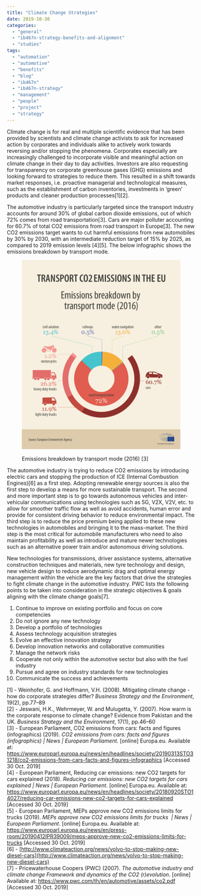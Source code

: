 ```yaml
---
title: "Climate Change Strategies"
date: 2019-10-30
categories: 
  - "general"
  - "ib467n-strategy-benefits-and-alignment"
  - "studies"
tags: 
  - "automation"
  - "automotive"
  - "benefits"
  - "blog"
  - "ib467n"
  - "ib467n-strategy"
  - "management"
  - "people"
  - "project"
  - "strategy"
---
```


Climate change is for real and multiple scientific evidence that has been provided by scientists and climate change activists to ask for increased action by corporates and individuals alike to actively work towards reversing and/or stopping the phenomena. Corporates especially are increasingly challenged to incorporate visible and meaningful action on climate change in their day to day activities. Investors are also requesting for transparency on corporate greenhouse gases (GHG) emissions and looking forward to strategies to reduce them. This resulted in a shift towards market responses, i.e. proactive managerial and technological measures, such as the establishment of carbon inventories, investments in ‘green’ products and cleaner production processes\[1\]\[2\].

The automotive industry is particularly targeted since the transport industry accounts for around 30% of global carbon dioxide emissions, out of which 72% comes from road transportation\[3\]. Cars are major polluter accounting for 60.7% of total CO2 emissions from road transport in Europe\[3\]. The new CO2 emissions target wants to cut harmful emissions from new automobiles by 30% by 2030, with an intermediate reduction target of 15% by 2025, as compared to 2019 emission levels \[4\]\[5\]. The below infographic shows the emissions breakdown by transport mode.

<figure>

![](images/20190507PHT44958_original.jpg)

<figcaption>

Emissions breakdown by transport mode (2016) \[3\]

</figcaption>

</figure>

The automotive industry is trying to reduce CO2 emissions by introducing electric cars and stopping the production of ICE (Internal Combustion Engines)\[6\] as a first step. Adopting renewable energy sources is also the first step to develop a means for more sustainable transport. The second and more important step is to go towards autonomous vehicles and inter-vehicular communications using technologies such as 5G, V2X, V2V, etc. to allow for smoother traffic flow as well as avoid accidents, human error and provide for consistent driving behavior to reduce environmental impact. The third step is to reduce the price premium being applied to these new technologies in automobiles and bringing it to the mass-market. The third step is the most critical for automobile manufacturers who need to also maintain profitability as well as introduce and mature newer technologies such as an alternative power train and/or autonomous driving solutions.

New technologies for transmissions, driver assistance systems, alternative construction techniques and materials, new tyre technology and design, new vehicle design to reduce aerodynamic drag and optimal energy management within the vehicle are the key factors that drive the strategies to fight climate change in the automotive industry. PWC lists the following points to be taken into consideration in the strategic objectives & goals aligning with the climate change goals\[7\].

1. Continue to improve on existing portfolio and focus on core competencies
2. Do not ignore any new technology
3. Develop a portfolio of technologies
4. Assess technology acquisition strategies
5. Evolve an effective innovation strategy
6. Develop innovation networks and collaborative communities
7. Manage the network risks
8. Cooperate not only within the automotive sector but also with the fuel industry
9. Pursue and agree on industry standards for new technologies
10. Communicate the success and achievements

\[1\] - Weinhofer, G. and Hoffmann, V.H. (2008). Mitigating climate change - how do corporate strategies differ? _Business Strategy and the Environment_, 19(2), pp.77–89  
\[2\] - Jeswani, H.K., Wehrmeyer, W. and Mulugetta, Y. (2007). How warm is the corporate response to climate change? Evidence from Pakistan and the UK. _Business Strategy and the Environment_, 17(1), pp.46–60  
\[3\] - European Parliament, CO2 emissions from cars: facts and figures (infographics) (2019). _CO2 emissions from cars: facts and figures (infographics) | News | European Parliament_. \[online\] Europa.eu. Available at: https://www.europarl.europa.eu/news/en/headlines/society/20190313STO31218/co2-emissions-from-cars-facts-and-figures-infographics \[Accessed 30 Oct. 2019\]  
\[4\] - European Parliament, Reducing car emissions: new CO2 targets for cars explained (2018). _Reducing car emissions: new CO2 targets for cars explained | News | European Parliament_. \[online\] Europa.eu. Available at: https://www.europarl.europa.eu/news/en/headlines/society/20180920STO14027/reducing-car-emissions-new-co2-targets-for-cars-explained \[Accessed 30 Oct. 2019\]  
\[5\] - European Parliament, MEPs approve new CO2 emissions limits for trucks (2019). _MEPs approve new CO2 emissions limits for trucks  | News | European Parliament_. \[online\] Europa.eu. Available at: https://www.europarl.europa.eu/news/en/press-room/20190412IPR39009/meps-approve-new-co2-emissions-limits-for-trucks \[Accessed 30 Oct. 2019\]  
\[6\] - [http://www.climateaction.org/news/volvo-to-stop-making-new-diesel-cars](http://www.climateaction.org/news/volvo-to-stop-making-new-diesel-cars)  
\[7\] - Pricewaterhouse Coopers (PWC) (2007). _The automotive industry and climate change Framework and dynamics of the CO2 (r)evolution_. \[online\] Available at: https://www.pwc.com/th/en/automotive/assets/co2.pdf \[Accessed 30 Oct. 2019\]

‌

‌

‌

‌

‌

‌

